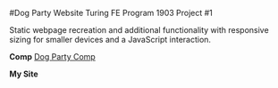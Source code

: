 #Dog Party Website
Turing FE Program 1903 Project #1

Static webpage recreation and additional functionality with responsive sizing for smaller devices and a JavaScript interaction.

**Comp**
[Dog Party Comp](http://frontend.turing.io/projects/dog-party-js-edition.html)

**My Site**






